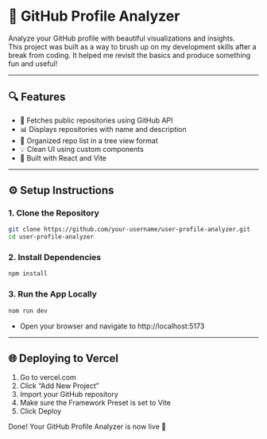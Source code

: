 # 🚀 GitHub Profile Analyzer

Analyze your GitHub profile with beautiful visualizations and insights.  
This project was built as a way to brush up on my development skills after a break from coding. It helped me revisit the basics and produce something fun and useful!

---

## 🔍 Features

- 🔗 Fetches public repositories using GitHub API
- 📊 Displays repositories with name and description
- 📁 Organized repo list in a tree view format
- 💡 Clean UI using custom components
- 🎯 Built with React and Vite


---

## ⚙️ Setup Instructions

### 1. Clone the Repository

```bash
git clone https://github.com/your-username/user-profile-analyzer.git
cd user-profile-analyzer
```
### 2. Install Dependencies

```bash
npm install
```

### 3. Run the App Locally

```bash
nom run dev
```
- Open your browser and navigate to http://localhost:5173

---

## 🌐 Deploying to Vercel

1. Go to vercel.com
2. Click “Add New Project”
3. Import your GitHub repository
4. Make sure the Framework Preset is set to Vite
5. Click Deploy

Done! Your GitHub Profile Analyzer is now live 🎉


